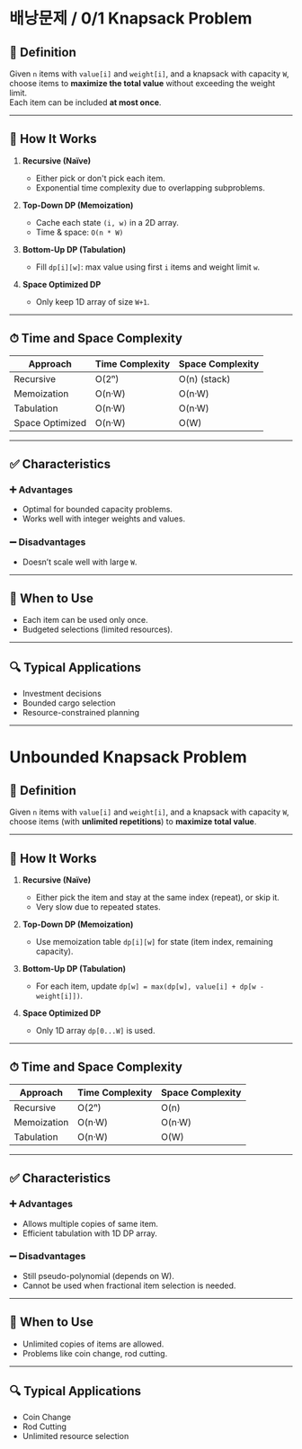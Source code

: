 # 배낭문제 / 0/1 Knapsack Problem

## 📌 Definition
Given `n` items with `value[i]` and `weight[i]`, and a knapsack with capacity `W`, choose items to **maximize the total value** without exceeding the weight limit.  
Each item can be included **at most once**.

---

## 🧠 How It Works

1. **Recursive (Naïve)**
   - Either pick or don't pick each item.
   - Exponential time complexity due to overlapping subproblems.

2. **Top-Down DP (Memoization)**
   - Cache each state `(i, w)` in a 2D array.
   - Time & space: `O(n * W)`

3. **Bottom-Up DP (Tabulation)**
   - Fill `dp[i][w]`: max value using first `i` items and weight limit `w`.

4. **Space Optimized DP**
   - Only keep 1D array of size `W+1`.

---

## ⏱ Time and Space Complexity

| Approach        | Time Complexity | Space Complexity |
|-----------------|------------------|------------------|
| Recursive       | O(2ⁿ)            | O(n) (stack)     |
| Memoization     | O(n·W)           | O(n·W)           |
| Tabulation      | O(n·W)           | O(n·W)           |
| Space Optimized | O(n·W)           | O(W)             |

---

## ✅ Characteristics

### ➕ Advantages
- Optimal for bounded capacity problems.
- Works well with integer weights and values.

### ➖ Disadvantages
- Doesn’t scale well with large `W`.

---

## 🧭 When to Use
- Each item can be used only once.
- Budgeted selections (limited resources).

---

## 🔍 Typical Applications
- Investment decisions
- Bounded cargo selection
- Resource-constrained planning

---

# Unbounded Knapsack Problem

## 📌 Definition
Given `n` items with `value[i]` and `weight[i]`, and a knapsack with capacity `W`, choose items (with **unlimited repetitions**) to **maximize total value**.

---

## 🧠 How It Works

1. **Recursive (Naïve)**
   - Either pick the item and stay at the same index (repeat), or skip it.
   - Very slow due to repeated states.

2. **Top-Down DP (Memoization)**
   - Use memoization table `dp[i][w]` for state (item index, remaining capacity).

3. **Bottom-Up DP (Tabulation)**
   - For each item, update `dp[w] = max(dp[w], value[i] + dp[w - weight[i]])`.

4. **Space Optimized DP**
   - Only 1D array `dp[0...W]` is used.

---

## ⏱ Time and Space Complexity

| Approach        | Time Complexity | Space Complexity |
|-----------------|------------------|------------------|
| Recursive       | O(2ⁿ)            | O(n)             |
| Memoization     | O(n·W)           | O(n·W)           |
| Tabulation      | O(n·W)           | O(W)             |

---

## ✅ Characteristics

### ➕ Advantages
- Allows multiple copies of same item.
- Efficient tabulation with 1D DP array.

### ➖ Disadvantages
- Still pseudo-polynomial (depends on W).
- Cannot be used when fractional item selection is needed.

---

## 🧭 When to Use
- Unlimited copies of items are allowed.
- Problems like coin change, rod cutting.

---

## 🔍 Typical Applications
- Coin Change
- Rod Cutting
- Unlimited resource selection